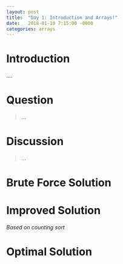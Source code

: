 ```yaml
---
layout: post
title:  "Day 1: Introduction and Arrays!"
date:   2018-01-10 7:15:00 -0000
categories: arrays 
---
```


# Introduction

....

# Question
> ...

# Discussion
> ...

# Brute Force Solution

# Improved Solution 
*Based on counting sort*

# Optimal Solution



